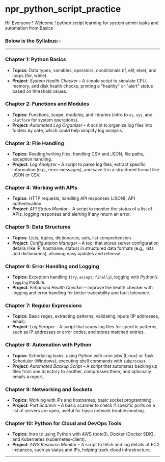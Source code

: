 # npr_python_script_practice
Hi! Everyone ! Welcome !
python script learning for system admin tasks and automation from Basics


### **Below is the Syllabus:-**

---

### **Chapter 1: Python Basics**
- **Topics**: Data types, variables, operators, conditionals (if, elif, else), and loops (for, while).
- **Project**: *System Health Checker* – A simple script to simulate CPU, memory, and disk health checks, printing a "healthy" or "alert" status based on threshold values.

### **Chapter 2: Functions and Modules**
- **Topics**: Functions, scope, modules, and libraries (intro to `os`, `sys`, and `platform` for system operations).
- **Project**: *Automated Log Organizer* – A script to organize log files into folders by date, which could help simplify log analysis.

### **Chapter 3: File Handling**
- **Topics**: Reading/writing files, handling CSV and JSON, file paths, exception handling.
- **Project**: *Log Analyzer* – A script to parse log files, extract specific information (e.g., error messages), and save it in a structured format like JSON or CSV.

### **Chapter 4: Working with APIs**
- **Topics**: HTTP requests, handling API responses (JSON), API authentication.
- **Project**: *API Status Monitor* – A script to monitor the status of a list of APIs, logging responses and alerting if any return an error.

### **Chapter 5: Data Structures**
- **Topics**: Lists, tuples, dictionaries, sets, list comprehension.
- **Project**: *Configuration Manager* – A tool that stores server configuration details (like IP, hostname, status) in structured data formats (e.g., lists and dictionaries), allowing easy updates and retrieval.

### **Chapter 6: Error Handling and Logging**
- **Topics**: Exception handling (`try`, `except`, `finally`), logging with Python’s `logging` module.
- **Project**: *Enhanced Health Checker* – Improve the health checker with logging and error handling for better traceability and fault tolerance.

### **Chapter 7: Regular Expressions**
- **Topics**: Basic regex, extracting patterns, validating inputs (IP addresses, email).
- **Project**: *Log Scraper* – A script that scans log files for specific patterns, such as IP addresses or error codes, and stores matched entries.

### **Chapter 8: Automation with Python**
- **Topics**: Scheduling tasks, using Python with cron jobs (Linux) or Task Scheduler (Windows), executing shell commands with `subprocess`.
- **Project**: *Automated Backup Script* – A script that automates backing up files from one directory to another, compresses them, and optionally emails a report.

### **Chapter 9: Networking and Sockets**
- **Topics**: Working with IPs and hostnames, basic socket programming.
- **Project**: *Port Scanner* – A basic scanner to check if specific ports on a list of servers are open, useful for basic network troubleshooting.

### **Chapter 10: Python for Cloud and DevOps Tools**
- **Topics**: Intro to using Python with AWS (boto3), Docker (Docker SDK), and Kubernetes (kubernetes-client).
- **Project**: *AWS Resource Monitor* – A script to fetch and log details of EC2 instances, such as status and IPs, helping track cloud infrastructure.

---

